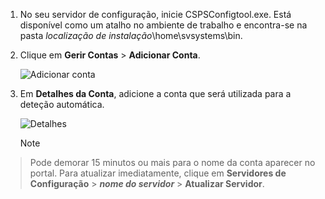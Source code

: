 1. No seu servidor de configuração, inicie CSPSConfigtool.exe. Está disponível como um atalho no ambiente de trabalho e encontra-se na pasta *localização de instalação*\home\svsystems\bin.
2. Clique em **Gerir Contas** > **Adicionar Conta**.

    ![Adicionar conta](./media/site-recovery-add-vcenter-account/credentials1.png)
3. Em **Detalhes da Conta**, adicione a conta que será utilizada para a deteção automática.

    ![Detalhes](./media/site-recovery-add-vcenter-account/credentials2.png)

    > [!Note]
  > Pode demorar 15 minutos ou mais para o nome da conta aparecer no portal. Para atualizar imediatamente, clique em **Servidores de Configuração** > ***nome do servidor*** > **Atualizar Servidor**.
